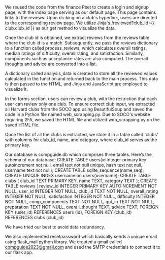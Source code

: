 We reused the code from the finance Pset to create a login and signup page, with the index page serving as our default page. This page contains links to the reviews. Upon clicking on a club's hyperlink, users are directed to the corresponding review page. We utilize Jinja's /reviewed?club_id={{ club.club_id }} as our get method to visualize the data.

Once the club id is obtained, we extract reviews from the reviews table where the club id is a match. Subsequently, we pass the reviews dictionary to a function called process_reviews, which calculates overall ratings, median ratings of difficulty, overall rating, and satisfaction. Similarly, components such as acceptance rates are also computed. The overall thoughts and advice are converted into a list.

A dictionary called analysis_data is created to store all the reviewed values calculated in the function and returned back to the main process. This data is then passed to the HTML, and Jinja and JavaScript are employed to visualize it.

In the forms section, users can review a club, with the restriction that each user can review only one club. To ensure correct club input, we extracted all Harvard clubs from the SOCO app using BeautifulSoup and saved the code in a Python file named web_scrapping.py. Due to SOCO's website requiring 2FA, we saved the HTML file and utilized web_scrapping.py on the saved HTML file.

Once the list of all the clubs is extracted, we store it in a table called 'clubs' with columns for club_id, name, and category, where club_id serves as the primary key.

Our database is compguide.db which comprises three tables. Here’s the schema of our database:
CREATE TABLE users(id integer primary key autoincrement not null, email text not null unique, hash text not null, username text not null);
CREATE TABLE sqlite_sequence(name,seq);
CREATE UNIQUE INDEX username on users(username);
CREATE TABLE clubs (
    club_id TEXT PRIMARY KEY,
    name TEXT,
    category TEXT
);
CREATE TABLE reviews (
    review_id INTEGER PRIMARY KEY AUTOINCREMENT NOT NULL,
    user_id INTEGER NOT NULL,
    club_id TEXT NOT NULL,
    overall_rating INTEGER NOT NULL,
    satisfaction INTEGER NOT NULL,
    difficulty INTEGER NOT NULL,
    comp_components TEXT NOT NULL,
    got_in TEXT NOT NULL,
    preparation TEXT NOT NULL,
    overall_thought TEXT,
    advice TEXT,
    FOREIGN KEY (user_id) REFERENCES users (id),
    FOREIGN KEY (club_id) REFERENCES clubs (club_id)

We have tried our best to avoid data redundancy. 

We also implemented resetpassword which basically sends a unique email using flask_mail python library. We created a gmail called compguide2023@gmail.com and used the SMTP credentials to connect it to our flask app. 
